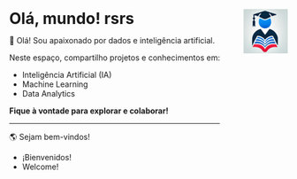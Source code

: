 
<h1 style="display: inline;">Olá, mundo! rsrs</h1>
<img src="IMAGENS/UNI9.png" alt="Logo" width="80" style="float: right;">
<div style="position: absolute; top: 100; right: 100;">

👋 Olá!
Sou apaixonado por dados e inteligência artificial.

Neste espaço, compartilho projetos e conhecimentos em:
 - Inteligência Artificial (IA)
 - Machine Learning
 - Data Analytics

**Fique à vontade para explorar e colaborar!**
___

🌎 Sejam bem-vindos!

- ¡Bienvenidos!
- Welcome!
